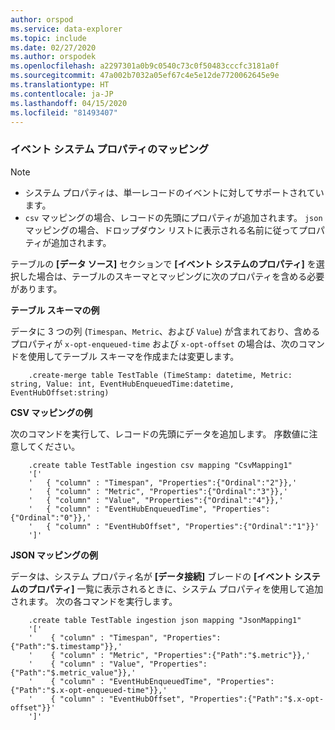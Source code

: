 ```yaml
---
author: orspod
ms.service: data-explorer
ms.topic: include
ms.date: 02/27/2020
ms.author: orspodek
ms.openlocfilehash: a2297301a0b9c0540c73c0f50483cccfc3181a0f
ms.sourcegitcommit: 47a002b7032a05ef67c4e5e12de7720062645e9e
ms.translationtype: HT
ms.contentlocale: ja-JP
ms.lasthandoff: 04/15/2020
ms.locfileid: "81493407"
---
```

### <a name="event-system-properties-mapping"></a>イベント システム プロパティのマッピング

> [!Note]
> * システム プロパティは、単一レコードのイベントに対してサポートされています。
> * `csv` マッピングの場合、レコードの先頭にプロパティが追加されます。 `json` マッピングの場合、ドロップダウン リストに表示される名前に従ってプロパティが追加されます。

テーブルの **[データ ソース]** セクションで **[イベント システムのプロパティ]** を選択した場合は、テーブルのスキーマとマッピングに次のプロパティを含める必要があります。

**テーブル スキーマの例**

データに 3 つの列 (`Timespan`、`Metric`、および `Value`) が含まれており、含めるプロパティが `x-opt-enqueued-time` および `x-opt-offset` の場合は、次のコマンドを使用してテーブル スキーマを作成または変更します。

```kusto
    .create-merge table TestTable (TimeStamp: datetime, Metric: string, Value: int, EventHubEnqueuedTime:datetime, EventHubOffset:string)
```

**CSV マッピングの例**

次のコマンドを実行して、レコードの先頭にデータを追加します。 序数値に注意してください。

```kusto
    .create table TestTable ingestion csv mapping "CsvMapping1"
    '['
    '   { "column" : "Timespan", "Properties":{"Ordinal":"2"}},'
    '   { "column" : "Metric", "Properties":{"Ordinal":"3"}},'
    '   { "column" : "Value", "Properties":{"Ordinal":"4"}},'
    '   { "column" : "EventHubEnqueuedTime", "Properties":{"Ordinal":"0"}},'
    '   { "column" : "EventHubOffset", "Properties":{"Ordinal":"1"}}'
    ']'
```
 
**JSON マッピングの例**

データは、システム プロパティ名が **[データ接続]** ブレードの **[イベント システムのプロパティ]** 一覧に表示されるときに、システム プロパティを使用して追加されます。 次の各コマンドを実行します。

```kusto
    .create table TestTable ingestion json mapping "JsonMapping1"
    '['
    '    { "column" : "Timespan", "Properties":{"Path":"$.timestamp"}},'
    '    { "column" : "Metric", "Properties":{"Path":"$.metric"}},'
    '    { "column" : "Value", "Properties":{"Path":"$.metric_value"}},'
    '    { "column" : "EventHubEnqueuedTime", "Properties":{"Path":"$.x-opt-enqueued-time"}},'
    '    { "column" : "EventHubOffset", "Properties":{"Path":"$.x-opt-offset"}}'
    ']'
```
